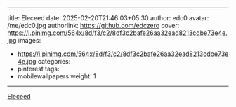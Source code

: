 
---
title: Eleceed
date: 2025-02-20T21:46:03+05:30
author: edc0
avatar: /me/edc0.jpg
authorlink: https://github.com/edczero
cover: https://i.pinimg.com/564x/8d/f3/c2/8df3c2bafe26aa32ead8213cdbe73e4e.jpg
images:
   - https://i.pinimg.com/564x/8d/f3/c2/8df3c2bafe26aa32ead8213cdbe73e4e.jpg
categories:
  - pinterest
tags:
  - mobilewallpapers
weight: 1
---

<!--more-->

[Eleceed](https://in.pinterest.com/pin/91901648640172344/)

	